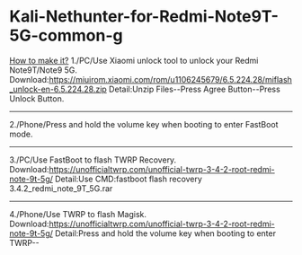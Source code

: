 # Kali-Nethunter-for-Redmi-Note9T-5G-common-g
<u>How to make it?</u>
1./PC/Use Xiaomi unlock tool to unlock your Redmi Note9T/Note9 5G.
Download:https://miuirom.xiaomi.com/rom/u1106245679/6.5.224.28/miflash_unlock-en-6.5.224.28.zip
Detail:Unzip Files--Press Agree Button--Press Unlock Button.
***
2./Phone/Press and hold the volume key when booting to enter FastBoot mode.
***
3./PC/Use FastBoot to flash TWRP Recovery.
Download:https://unofficialtwrp.com/unofficial-twrp-3-4-2-root-redmi-note-9t-5g/
Detail:Use CMD:fastboot flash recovery 3.4.2_redmi_note_9T_5G.rar
***
4./Phone/Use TWRP to flash Magisk.
Download:https://unofficialtwrp.com/unofficial-twrp-3-4-2-root-redmi-note-9t-5g/
Detail:Press and hold the volume key when booting to enter TWRP--
